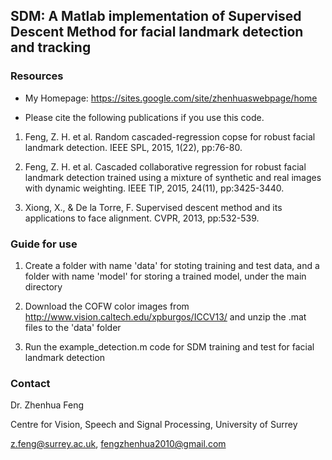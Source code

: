 ## SDM: A Matlab implementation of Supervised Descent Method for facial landmark detection and tracking

### Resources

* My Homepage: <https://sites.google.com/site/zhenhuaswebpage/home>

* Please cite the following publications if you use this code.

1. Feng, Z. H. et al. Random cascaded-regression copse for robust facial landmark detection. IEEE SPL, 2015, 1(22), pp:76-80.

2. Feng, Z. H. et al. Cascaded collaborative regression for robust facial landmark detection trained using a mixture of synthetic and real images with dynamic weighting. IEEE TIP, 2015, 24(11), pp:3425-3440.

3. Xiong, X., & De la Torre, F. Supervised descent method and its applications to face alignment. CVPR, 2013, pp:532-539.

### Guide for use

1. Create a folder with name 'data' for stoting training and test data, and a folder with name 'model' for storing a trained model, under the main directory

2. Download the COFW color images from http://www.vision.caltech.edu/xpburgos/ICCV13/ and unzip the .mat files to the 'data' folder

3. Run the example_detection.m code for SDM training and test for facial landmark detection

### Contact

Dr. Zhenhua Feng

Centre for Vision, Speech and Signal Processing, University of Surrey

z.feng@surrey.ac.uk, fengzhenhua2010@gmail.com
